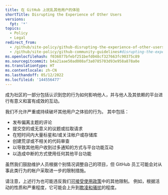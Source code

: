 ```yaml
---
title: 在 GitHub 上扰乱其他用户的体验
shortTitle: Disrupting the Experience of Other Users
versions:
  fpt: '*'
topics:
  - Policy
  - Legal
redirect_from:
  - /github/site-policy/github-disrupting-the-experience-of-other-users
  - /github/site-policy/github-community-guidelines#disrupting-the-experience-of-other-users
ms.openlocfilehash: f036077bfebf251befd048cf327663fc90375c89
ms.sourcegitcommit: b4a21aae50ad008af3a0785703d93e958a878a0e
ms.translationtype: HT
ms.contentlocale: zh-CN
ms.lasthandoff: 05/12/2022
ms.locfileid: '144556477'
---
```

成为社区的一部分包括认识到您的行为如何影响他人，并与他人及其依赖的平台进行有意义和富有成效的互动。 

我们不允许严重或持续破坏其他用户之体验的行为。 其中包括： 

- 发布偏离主题的评论 
- 提交空的或无意义的议题或拉取请求 
- 在短时间内大量标星和/或关注帐户或存储库 
- 创建荒谬或不相关的代码审查 
- 以导致其他用户收到过多通知的方式与平台功能互动
- 以造成中断的方式使用任何其他平台功能

虽然我们鼓励维护人员根据个别情况调整自己的项目，但 GitHub 员工可能会对从事此类行为的帐户采取进一步的限制措施。

请注意，上述行为也可能违反我们[可接受使用政策](/github/site-policy/github-acceptable-use-policies)中的其他限制。 例如，根据活动的性质和严重程度，它可能会上升到[欺凌和骚扰](/github/site-policy/github-bullying-and-harassment)的程度。
